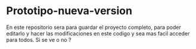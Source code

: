 # Prototipo-nueva-version

En este repositorio sera para guardar el proyecto completo, para poder editarlo y hacer las modificaciones en este codigo y sea mas facil acceder para todos. Si se ve o no ?
